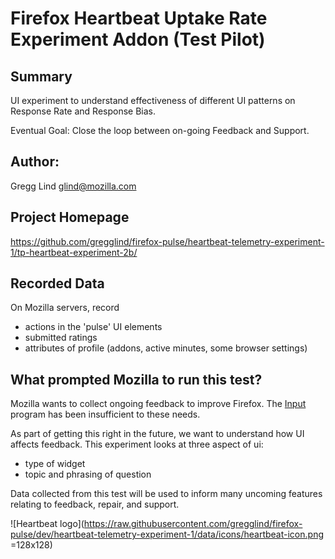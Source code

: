 Firefox Heartbeat Uptake Rate Experiment Addon (Test Pilot)
=========================================================

## Summary

UI experiment to understand effectiveness of different UI patterns on Response Rate and Response Bias.

Eventual Goal:  Close the loop between on-going Feedback and Support.

## Author:

Gregg Lind <glind@mozilla.com>

## Project Homepage

https://github.com/gregglind/firefox-pulse/heartbeat-telemetry-experiment-1/tp-heartbeat-experiment-2b/

## Recorded Data

On Mozilla servers, record
- actions in the 'pulse' UI elements
- submitted ratings
- attributes of profile (addons, active minutes, some browser settings)

## What prompted Mozilla to run this test?

Mozilla wants to collect ongoing feedback to improve Firefox.  The
[Input](https://input.mozilla.org/en-US/feedback) program has been insufficient to these needs.

As part of getting this right in the future, we want to understand how UI affects feedback.  This experiment looks at three aspect of ui:

- type of widget
- topic and phrasing of question

Data collected from this test will be used to inform many uncoming features relating to feedback, repair, and support.


![Heartbeat logo](https://raw.githubusercontent.com/gregglind/firefox-pulse/dev/heartbeat-telemetry-experiment-1/data/icons/heartbeat-icon.png =128x128)

